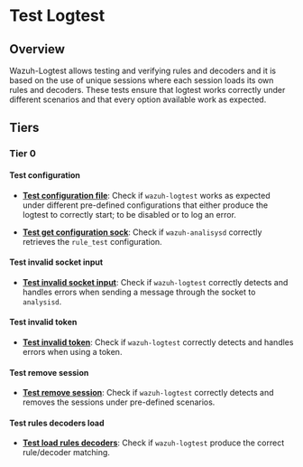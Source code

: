 # Test Logtest

## Overview

Wazuh-Logtest allows testing and verifying rules and decoders and it is based on
the use of unique sessions where each session loads its own rules and decoders.
These tests ensure that logtest works correctly under different scenarios and
that every option available work as expected.

## Tiers

### Tier 0

#### Test configuration

- **[Test configuration file](test_configuration/test_configuration_file.md)**:
Check if `wazuh-logtest` works as expected under different pre-defined
configurations that either produce the logtest to correctly start; to be
disabled or to log an error.

- **[Test get configuration sock](test_configuration/test_get_configuration_sock.md)**:
Check if `wazuh-analisysd` correctly retrieves the `rule_test` configuration.

#### Test invalid socket input

- **[Test invalid socket input](test_invalid_socket_input/test_invalid_socket_input.md)**:
Check if `wazuh-logtest` correctly detects and handles errors when sending a
message through the socket to `analysisd`.

#### Test invalid token

- **[Test invalid token](test_invalid_token/test_invalid_session_token.md)**:
Check if `wazuh-logtest` correctly detects and handles errors when using a token.

#### Test remove session

- **[Test remove session](test_remove_session/test_remove_session.md)**:
Check if `wazuh-logtest` correctly detects and removes the sessions under
pre-defined scenarios.

#### Test rules decoders load

- **[Test load rules decoders](test_rules_decoders_load/test_load_rules_decoders.md)**:
Check if `wazuh-logtest` produce the correct rule/decoder matching.

